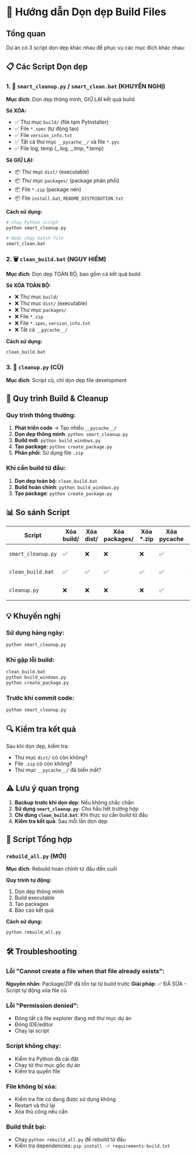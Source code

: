 # 🧹 Hướng dẫn Dọn dẹp Build Files

## Tổng quan

Dự án có 3 script dọn dẹp khác nhau để phục vụ các mục đích khác nhau:

## 📋 Các Script Dọn dẹp

### 1. 🎯 `smart_cleanup.py` / `smart_clean.bat` (KHUYẾN NGHỊ)

**Mục đích**: Dọn dẹp thông minh, GIỮ LẠI kết quả build

**Sẽ XÓA:**

- ✅ Thư mục `build/` (file tạm PyInstaller)
- ✅ File `*.spec` (tự động tạo)
- ✅ File `version_info.txt`
- ✅ Tất cả thư mục `__pycache__/` và file `*.pyc`
- ✅ File log, temp (_.log, _.tmp, \*.temp)

**Sẽ GIỮ LẠI:**

- 📦 Thư mục `dist/` (executable)
- 📦 Thư mục `packages/` (package phân phối)
- 📦 File `*.zip` (package nén)
- 📦 File `install.bat`, `README_DISTRIBUTION.txt`

**Cách sử dụng:**

```bash
# Chạy Python script
python smart_cleanup.py

# Hoặc chạy batch file
smart_clean.bat
```

### 2. 🗑️ `clean_build.bat` (NGUY HIỂM)

**Mục đích**: Dọn dẹp TOÀN BỘ, bao gồm cả kết quả build

**Sẽ XÓA TOÀN BỘ:**

- ❌ Thư mục `build/`
- ❌ Thư mục `dist/` (executable)
- ❌ Thư mục `packages/`
- ❌ File `*.zip`
- ❌ File `*.spec`, `version_info.txt`
- ❌ Tất cả `__pycache__/`

**Cách sử dụng:**

```bash
clean_build.bat
```

### 3. 📁 `cleanup.py` (CŨ)

**Mục đích**: Script cũ, chỉ dọn dẹp file development

## 🚀 Quy trình Build & Cleanup

### Quy trình thông thường:

1. **Phát triển code** → Tạo nhiều `__pycache__/`
2. **Dọn dẹp thông minh**: `python smart_cleanup.py`
3. **Build mới**: `python build_windows.py`
4. **Tạo package**: `python create_package.py`
5. **Phân phối**: Sử dụng file `.zip`

### Khi cần build từ đầu:

1. **Dọn dẹp toàn bộ**: `clean_build.bat`
2. **Build hoàn chỉnh**: `python build_windows.py`
3. **Tạo package**: `python create_package.py`

## 📊 So sánh Script

| Script             | Xóa build/ | Xóa dist/ | Xóa packages/ | Xóa \*.zip | Xóa **pycache** | An toàn |
| ------------------ | ---------- | --------- | ------------- | ---------- | --------------- | ------- |
| `smart_cleanup.py` | ✅         | ❌        | ❌            | ❌         | ✅              | 🟢 Cao  |
| `clean_build.bat`  | ✅         | ✅        | ✅            | ✅         | ✅              | 🔴 Thấp |
| `cleanup.py`       | ❌         | ❌        | ❌            | ❌         | ✅              | 🟢 Cao  |

## 💡 Khuyến nghị

### Sử dụng hàng ngày:

```bash
python smart_cleanup.py
```

### Khi gặp lỗi build:

```bash
clean_build.bat
python build_windows.py
python create_package.py
```

### Trước khi commit code:

```bash
python smart_cleanup.py
```

## 🔍 Kiểm tra kết quả

Sau khi dọn dẹp, kiểm tra:

- Thư mục `dist/` có còn không?
- File `.zip` có còn không?
- Thư mục `__pycache__/` đã biến mất?

## ⚠️ Lưu ý quan trọng

1. **Backup trước khi dọn dẹp**: Nếu không chắc chắn
2. **Sử dụng `smart_cleanup.py`**: Cho hầu hết trường hợp
3. **Chỉ dùng `clean_build.bat`**: Khi thực sự cần build từ đầu
4. **Kiểm tra kết quả**: Sau mỗi lần dọn dẹp

## 🚀 Script Tổng hợp

### `rebuild_all.py` (MỚI)

**Mục đích**: Rebuild hoàn chỉnh từ đầu đến cuối

**Quy trình tự động:**

1. Dọn dẹp thông minh
2. Build executable
3. Tạo packages
4. Báo cáo kết quả

**Cách sử dụng:**

```bash
python rebuild_all.py
```

## 🛠️ Troubleshooting

### Lỗi "Cannot create a file when that file already exists":

**Nguyên nhân**: Package/ZIP đã tồn tại từ build trước
**Giải pháp**: ✅ ĐÃ SỬA - Script tự động xóa file cũ

### Lỗi "Permission denied":

- Đóng tất cả file explorer đang mở thư mục dự án
- Đóng IDE/editor
- Chạy lại script

### Script không chạy:

- Kiểm tra Python đã cài đặt
- Chạy từ thư mục gốc dự án
- Kiểm tra quyền file

### File không bị xóa:

- Kiểm tra file có đang được sử dụng không
- Restart và thử lại
- Xóa thủ công nếu cần

### Build thất bại:

- Chạy `python rebuild_all.py` để rebuild từ đầu
- Kiểm tra dependencies: `pip install -r requirements-build.txt`

